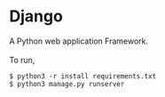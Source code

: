 # Django

A Python web application Framework. <br /><br/>
To run, <br/>
```
$ python3 -r install requirements.txt
$ python3 manage.py runserver
```